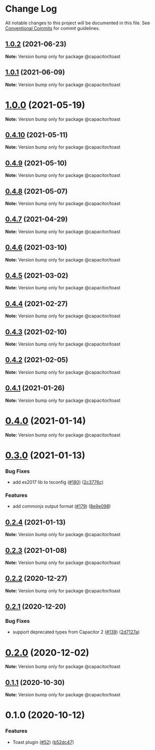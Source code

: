 # Change Log

All notable changes to this project will be documented in this file.
See [Conventional Commits](https://conventionalcommits.org) for commit guidelines.

## [1.0.2](https://github.com/ionic-team/capacitor-plugins/compare/@capacitor/toast@1.0.1...@capacitor/toast@1.0.2) (2021-06-23)

**Note:** Version bump only for package @capacitor/toast





## [1.0.1](https://github.com/ionic-team/capacitor-plugins/compare/@capacitor/toast@1.0.0...@capacitor/toast@1.0.1) (2021-06-09)

**Note:** Version bump only for package @capacitor/toast





# [1.0.0](https://github.com/ionic-team/capacitor-plugins/compare/@capacitor/toast@0.4.10...@capacitor/toast@1.0.0) (2021-05-19)

**Note:** Version bump only for package @capacitor/toast





## [0.4.10](https://github.com/ionic-team/capacitor-plugins/compare/@capacitor/toast@0.4.9...@capacitor/toast@0.4.10) (2021-05-11)

**Note:** Version bump only for package @capacitor/toast





## [0.4.9](https://github.com/ionic-team/capacitor-plugins/compare/@capacitor/toast@0.4.8...@capacitor/toast@0.4.9) (2021-05-10)

**Note:** Version bump only for package @capacitor/toast





## [0.4.8](https://github.com/ionic-team/capacitor-plugins/compare/@capacitor/toast@0.4.7...@capacitor/toast@0.4.8) (2021-05-07)

**Note:** Version bump only for package @capacitor/toast





## [0.4.7](https://github.com/ionic-team/capacitor-plugins/compare/@capacitor/toast@0.4.6...@capacitor/toast@0.4.7) (2021-04-29)

**Note:** Version bump only for package @capacitor/toast





## [0.4.6](https://github.com/ionic-team/capacitor-plugins/compare/@capacitor/toast@0.4.5...@capacitor/toast@0.4.6) (2021-03-10)

**Note:** Version bump only for package @capacitor/toast





## [0.4.5](https://github.com/ionic-team/capacitor-plugins/compare/@capacitor/toast@0.4.4...@capacitor/toast@0.4.5) (2021-03-02)

**Note:** Version bump only for package @capacitor/toast





## [0.4.4](https://github.com/ionic-team/capacitor-plugins/compare/@capacitor/toast@0.4.3...@capacitor/toast@0.4.4) (2021-02-27)

**Note:** Version bump only for package @capacitor/toast





## [0.4.3](https://github.com/ionic-team/capacitor-plugins/compare/@capacitor/toast@0.4.2...@capacitor/toast@0.4.3) (2021-02-10)

**Note:** Version bump only for package @capacitor/toast





## [0.4.2](https://github.com/ionic-team/capacitor-plugins/compare/@capacitor/toast@0.4.1...@capacitor/toast@0.4.2) (2021-02-05)

**Note:** Version bump only for package @capacitor/toast





## [0.4.1](https://github.com/ionic-team/capacitor-plugins/compare/@capacitor/toast@0.4.0...@capacitor/toast@0.4.1) (2021-01-26)

**Note:** Version bump only for package @capacitor/toast





# [0.4.0](https://github.com/ionic-team/capacitor-plugins/compare/@capacitor/toast@0.3.0...@capacitor/toast@0.4.0) (2021-01-14)

**Note:** Version bump only for package @capacitor/toast





# [0.3.0](https://github.com/ionic-team/capacitor-plugins/compare/@capacitor/toast@0.2.4...@capacitor/toast@0.3.0) (2021-01-13)


### Bug Fixes

* add es2017 lib to tsconfig ([#180](https://github.com/ionic-team/capacitor-plugins/issues/180)) ([2c3776c](https://github.com/ionic-team/capacitor-plugins/commit/2c3776c38ca025c5ee965dec10ccf1cdb6c02e2f))


### Features

* add commonjs output format ([#179](https://github.com/ionic-team/capacitor-plugins/issues/179)) ([8e9e098](https://github.com/ionic-team/capacitor-plugins/commit/8e9e09862064b3f6771d7facbc4008e995d9b463))





## [0.2.4](https://github.com/ionic-team/capacitor-plugins/compare/@capacitor/toast@0.2.3...@capacitor/toast@0.2.4) (2021-01-13)

**Note:** Version bump only for package @capacitor/toast





## [0.2.3](https://github.com/ionic-team/capacitor-plugins/compare/@capacitor/toast@0.2.2...@capacitor/toast@0.2.3) (2021-01-08)

**Note:** Version bump only for package @capacitor/toast





## [0.2.2](https://github.com/ionic-team/capacitor-plugins/compare/@capacitor/toast@0.2.1...@capacitor/toast@0.2.2) (2020-12-27)

**Note:** Version bump only for package @capacitor/toast





## [0.2.1](https://github.com/ionic-team/capacitor-plugins/compare/@capacitor/toast@0.2.0...@capacitor/toast@0.2.1) (2020-12-20)


### Bug Fixes

* support deprecated types from Capacitor 2 ([#139](https://github.com/ionic-team/capacitor-plugins/issues/139)) ([2d7127a](https://github.com/ionic-team/capacitor-plugins/commit/2d7127a488e26f0287951921a6db47c49d817336))





# [0.2.0](https://github.com/ionic-team/capacitor-plugins/compare/@capacitor/toast@0.1.1...@capacitor/toast@0.2.0) (2020-12-02)

**Note:** Version bump only for package @capacitor/toast





## [0.1.1](https://github.com/ionic-team/capacitor-plugins/compare/@capacitor/toast@0.1.0...@capacitor/toast@0.1.1) (2020-10-30)

**Note:** Version bump only for package @capacitor/toast





# 0.1.0 (2020-10-12)


### Features

* Toast plugin ([#52](https://github.com/ionic-team/capacitor-plugins/issues/52)) ([b52dc47](https://github.com/ionic-team/capacitor-plugins/commit/b52dc471291bcf6ad54ed1ffde6ecf3327ecd747))
